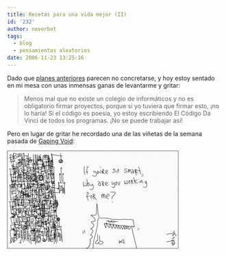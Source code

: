 ```yaml
---
title: Recetas para una vida mejor (II)
id: '232'
author: neverbot
tags:
  - blog
  - pensamientos aleatorios
date: 2006-11-23 13:25:16
---
```


Dado que [planes anteriores](/recetas-para-una-vida-mejor/) parecen no concretarse, y hoy estoy sentado en mi mesa con unas inmensas ganas de levantarme y gritar:

> Menos mal que no existe un colegio de informáticos y no es obligatorio firmar proyectos, porque si yo tuviera que firmar esto, ¡no lo haría! Si el código es poesía, yo estoy escribiendo El Código Da Vinci de todos los programas. ¡No se puede trabajar así!

Pero en lugar de gritar he recordado una de las viñetas de la semana pasada de [Gaping Void](http://www.gapingvoid.com/):

[![Gaping Void, por Hugh MacLeod](./recetas-para-una-vida-mejor-ii/gapingvoid_smart.jpg "Gaping Void, por Hugh MacLeod")](http://www.gapingvoid.com/widget/viewtoon.php?id=20061119 "Gaping Void, por Hugh MacLeod")